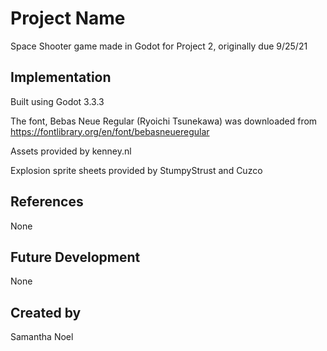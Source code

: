# Project Name
Space Shooter game made in Godot for Project 2, originally due 9/25/21
## Implementation
Built using Godot 3.3.3

The font, Bebas Neue Regular (Ryoichi Tsunekawa) was downloaded from https://fontlibrary.org/en/font/bebasneueregular

Assets provided by kenney.nl

Explosion sprite sheets provided by StumpyStrust and Cuzco
## References
None
## Future Development
None
## Created by
Samantha Noel
